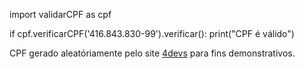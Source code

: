 import validarCPF as cpf 

if cpf.verificarCPF('416.843.830-99').verificar():
    print("CPF é válido")   

CPF gerado aleatóriamente pelo site [4devs](https://www.4devs.com.br/gerador_de_cpf) para fins demonstrativos.